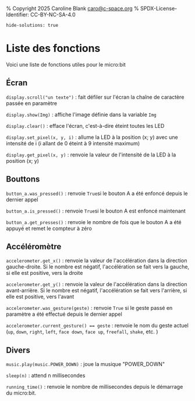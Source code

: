 % Copyright 2025 Caroline Blank <caro@c-space.org>
% SPDX-License-Identifier: CC-BY-NC-SA-4.0

```{metadata}
hide-solutions: true
```

# Liste des fonctions

Voici une liste de fonctions utiles pour le micro:bit

## Écran

`display.scroll("un texte")`
: fait défiler sur l'écran la chaîne de caractère passée en paramètre

`display.show(Img)`
: affiche l'image définie dans la variable `Img`

`display.clear()`
: efface l'écran, c'est-à-dire éteint toutes les LED

`display.set_pixel(x, y, i)`
: allume la LED à la position (x; y) avec une intensité de i (i allant de 0
éteint à 9 intensité maximum)

`display.get_pixel(x, y)`
: renvoie la valeur de l'intensité de la LED à la position (x; y)


## Bouttons

`button_a.was_pressed()`
: renvoie `True`si le bouton A a été enfoncé depuis le dernier appel

`button_a.is_pressed()`
: renvoie `True`si le bouton A est enfoncé maintenant

`button_a.get_presses()`
: renvoie le nombre de fois que le bouton A a été appuyé et remet le compteur à
zéro


## Accéléromètre

`accelerometer.get_x()`
: renvoie la valeur de l'accélération dans la direction gauche-droite. Si le
nombre est négatif, l'accélération se fait vers la gauche, si elle est positive,
vers la droite

`accelerometer.get_y()`
: renvoie la valeur de l'accélération dans la direction avant-arrière. Si le
nombre est négatif, l'accélération se fait vers l'arrière, si elle est positive,
vers l'avant

`accelerometer.was_gesture(geste)`
: renvoie `True` si le geste passé en paramètre a été effectué depuis le dernier
appel

`accelerometer.current_gesture() == geste`
: renvoie le nom du geste actuel (`up`, `down`, `right`, `left`,
`face down`, `face up`, `freefall`, `shake`, etc. )


## Divers

`music.play(music.POWER_DOWN)`
: joue la musique "POWER_DOWN"

`sleep(n)`
: attend n millisecondes

`running_time()`
: renvoie le nombre de millisecondes depuis le démarrage du micro:bit.


